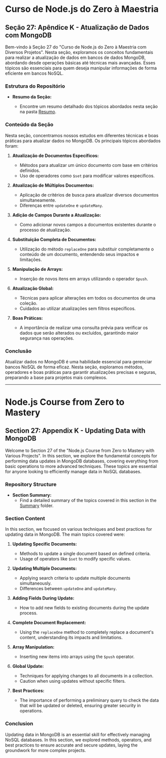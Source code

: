 # Curso de Node.js do Zero à Maestria

## Seção 27: Apêndice K - Atualização de Dados com MongoDB

Bem-vindo à Seção 27 do "Curso de Node.js do Zero à Maestria com Diversos Projetos". Nesta seção, exploramos os conceitos fundamentais para realizar a atualização de dados em bancos de dados MongoDB, abordando desde operações básicas até técnicas mais avançadas. Esses tópicos são essenciais para quem deseja manipular informações de forma eficiente em bancos NoSQL.

### Estrutura do Repositório

- **Resumo da Seção:**

  - Encontre um resumo detalhado dos tópicos abordados nesta seção na pasta [Resumo](./RESUMO/).

### Conteúdo da Seção

Nesta seção, concentramos nossos estudos em diferentes técnicas e boas práticas para atualizar dados no MongoDB. Os principais tópicos abordados foram:

1. **Atualização de Documentos Específicos:**

   - Métodos para atualizar um único documento com base em critérios definidos.
   - Uso de operadores como `$set` para modificar valores específicos.

2. **Atualização de Múltiplos Documentos:**

   - Aplicação de critérios de busca para atualizar diversos documentos simultaneamente.
   - Diferenças entre `updateOne` e `updateMany`.

3. **Adição de Campos Durante a Atualização:**

   - Como adicionar novos campos a documentos existentes durante o processo de atualização.

4. **Substituição Completa de Documentos:**

   - Utilização do método `replaceOne` para substituir completamente o conteúdo de um documento, entendendo seus impactos e limitações.

5. **Manipulação de Arrays:**

   - Inserção de novos itens em arrays utilizando o operador `$push`.

6. **Atualização Global:**

   - Técnicas para aplicar alterações em todos os documentos de uma coleção.
   - Cuidados ao utilizar atualizações sem filtros específicos.

7. **Boas Práticas:**
   - A importância de realizar uma consulta prévia para verificar os dados que serão alterados ou excluídos, garantindo maior segurança nas operações.

### Conclusão

Atualizar dados no MongoDB é uma habilidade essencial para gerenciar bancos NoSQL de forma eficaz. Nesta seção, exploramos métodos, operadores e boas práticas para garantir atualizações precisas e seguras, preparando a base para projetos mais complexos.

---

# Node.js Course from Zero to Mastery

## Section 27: Appendix K - Updating Data with MongoDB

Welcome to Section 27 of the "Node.js Course from Zero to Mastery with Various Projects". In this section, we explore the fundamental concepts for performing data updates in MongoDB databases, covering everything from basic operations to more advanced techniques. These topics are essential for anyone looking to efficiently manage data in NoSQL databases.

### Repository Structure

- **Section Summary:**
  - Find a detailed summary of the topics covered in this section in the [Summary](./RESUMO/) folder.

### Section Content

In this section, we focused on various techniques and best practices for updating data in MongoDB. The main topics covered were:

1. **Updating Specific Documents:**

   - Methods to update a single document based on defined criteria.
   - Usage of operators like `$set` to modify specific values.

2. **Updating Multiple Documents:**

   - Applying search criteria to update multiple documents simultaneously.
   - Differences between `updateOne` and `updateMany`.

3. **Adding Fields During Update:**

   - How to add new fields to existing documents during the update process.

4. **Complete Document Replacement:**

   - Using the `replaceOne` method to completely replace a document's content, understanding its impacts and limitations.

5. **Array Manipulation:**

   - Inserting new items into arrays using the `$push` operator.

6. **Global Update:**

   - Techniques for applying changes to all documents in a collection.
   - Caution when using updates without specific filters.

7. **Best Practices:**
   - The importance of performing a preliminary query to check the data that will be updated or deleted, ensuring greater security in operations.

### Conclusion

Updating data in MongoDB is an essential skill for effectively managing NoSQL databases. In this section, we explored methods, operators, and best practices to ensure accurate and secure updates, laying the groundwork for more complex projects.
